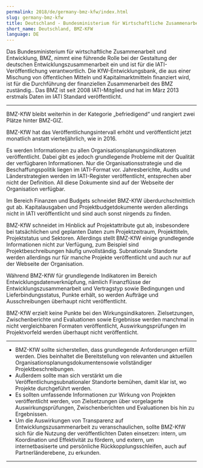 ```yaml
---
permalink: 2018/de/germany-bmz-kfw/index.html
slug: germany-bmz-kfw
title: Deutschland - Bundesministerium für Wirtschaftliche Zusammenarbeit und Entwicklung - KfW (BMZ-KfW)
short_name: Deutschland, BMZ-KFW
language: DE
---
```


Das Bundesministerium für wirtschaftliche Zusammenarbeit und Entwicklung, BMZ, nimmt eine führende Rolle bei der Gestaltung der deutschen Entwicklungszusammenarbeit ein und ist für die IATI-Veröffentlichung verantwortlich. Die KfW-Entwicklungsbank, die aus einer Mischung von öffentlichen Mitteln und Kapitalmarktmitteln finanziert wird, ist für die Durchführung der finanziellen Zusammenarbeit des BMZ zuständig.. Das BMZ ist seit 2008 IATI-Mitglied und hat im März 2013 erstmals Daten im IATI Standard veröffentlicht.

---

BMZ-KfW bleibt weiterhin in der Kategorie „befriedigend“ und rangiert zwei Plätze hinter BMZ-GIZ.

BMZ-KfW hat das Veröffentlichungsintervall erhöht und veröffentlicht jetzt monatlich anstatt vierteljährlich, wie in 2016.

Es werden Informationen zu allen Organisationsplanungsindikatoren veröffentlicht. Dabei gibt es jedoch grundlegende Probleme mit der Qualität der verfügbaren Informationen. Nur die Organisationsstrategie und die Beschaffungspolitik liegen im IATI-Format vor. Jahresberichte, Audits und Länderstrategien werden im IATI-Register veröffentlicht, entsprechen aber nicht der Definition. All diese Dokumente sind auf der Webseite der Organisation verfügbar.

Im Bereich Finanzen und Budgets schneidet BMZ-KfW überdurchschnittlich gut ab. Kapitalausgaben und Projektbudgetdokumente werden allerdings nicht in IATI veröffentlicht und sind auch sonst nirgends zu finden.

BMZ-KfW schneidet im Hinblick auf Projektattribute gut ab, insbesondere bei tatsächlichen und geplanten Daten zum Projektzeitraum, Projekttiteln, Projektstatus und Sektoren. Allerdings stellt BMZ-KfW einige grundlegende Informationen nicht zur Verfügung, zum Beispiel sind Projektbeschreibungen häufig unvollständig. Subnationale Standorte werden allerdings nur für manche Projekte veröffentlicht und auch nur auf der Webseite der Organisation.

Während BMZ-KfW für grundlegende Indikatoren im Bereich Entwicklungsdatenverknüpfung, nämlich Finanzflüsse der Entwicklungszusammenarbeit und Vertragstyp sowie Bedingungen und Lieferbindungsstatus, Punkte erhält, so werden Aufträge und Ausschreibungen überhaupt nicht veröffentlicht.

BMZ-KfW erzielt keine Punkte bei den Wirkungsindikatoren. Zielsetzungen, Zwischenberichte und Evaluationen sowie Ergebnisse werden manchmal in nicht vergleichbaren Formaten veröffentlicht, Auswirkungsprüfungen im Projektvorfeld werden überhaupt nicht veröffentlicht.

---

 * BMZ-KfW sollte sicherstellen, dass grundlegende Anforderungen erfüllt werden. Dies beinhaltet die Bereitstellung von relevanten und aktuellen Organisationsplanungsdokumentensowie vollständiger Projektbeschreibungen.
 * Außerdem sollte man sich verstärkt um die Veröffentlichungsubnationaler Standorte bemühen, damit klar ist, wo Projekte durchgeführt werden.
 * Es sollten umfassende Informationen zur Wirkung von Projekten veröffentlicht werden, von Zielsetzungen über vorgelagerte Auswirkungsprüfungen, Zwischenberichten und Evaluationen bis hin zu Ergebnissen.
 * Um die Auswirkungen von Transparenz auf Entwicklungszusammenarbeit zu veranschaulichen, sollte BMZ-KfW sich für die Nutzung der veröffentlichten Daten einsetzen: intern, um Koordination und Effektivität zu fördern, und extern, um internetbasiserte und persönliche Rückkopplungsschleifen, auch auf Partnerländerebene, zu erkunden.

---
